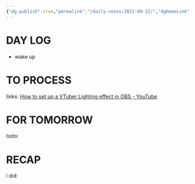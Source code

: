 ```yaml
---
{"dg-publish":true,"permalink":"/daily-notes/2022-09-22/","dgHomeLink":true,"dgPassFrontmatter":false,"dgShowBacklinks":true,"dgShowLocalGraph":true,"dgShowInlineTitle":true}
---
```



# DAY LOG
- wake up
# TO PROCESS
links: [How to set up a VTuber Lighting effect in OBS - YouTube](https://www.youtube.com/watch?v=75WFeV4z9ck)
# FOR TOMORROW
todo:
# RECAP
i did:


